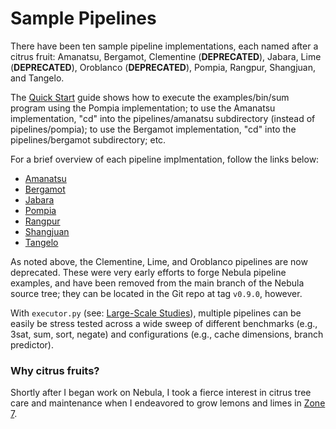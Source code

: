 # Sample Pipelines

There have been ten sample pipeline implementations, each named
after a citrus fruit: Amanatsu, Bergamot, Clementine (**DEPRECATED**),
Jabara, Lime (**DEPRECATED**), Oroblanco (**DEPRECATED**),
Pompia, Rangpur, Shangjuan, and Tangelo.

The [Quick Start](../README.md#quick-start) guide shows how to execute the
examples/bin/sum program
using the Pompia implementation; to use the Amanatsu implementation, "cd"
into the pipelines/amanatsu subdirectory (instead of pipelines/pompia); to
use the Bergamot implementation, "cd" into the pipelines/bergamot subdirectory;
etc.

For a brief overview of each pipeline implmentation, follow the links below:

* [Amanatsu](../pipelines/amanatsu/README.md)
* [Bergamot](../pipelines/bergamot/README.md)
* [Jabara](../pipelines/jabara/README.md)
* [Pompia](../pipelines/pompia/README.md)
* [Rangpur](../pipelines/rangpur/README.md)
* [Shangjuan](../pipelines/shangjuan/README.md)
* [Tangelo](../pipelines/tangelo/README.md)

As noted above, the Clementine, Lime, and Oroblanco pipelines are now
deprecated. These were very early efforts to forge Nebula pipeline examples,
and have been removed from the main branch of the Nebula source tree; they
can be located in the Git repo at tag `v0.9.0`, however.

With `executor.py` (see: [Large-Scale Studies](./Large-Scale_Studies.md)),
multiple pipelines can be easily be stress tested across a wide sweep of
different benchmarks (e.g., 3sat, sum, sort, negate) and
configurations (e.g., cache dimensions, branch predictor).

### Why citrus fruits?

Shortly after I began work on Nebula, I took a fierce interest in
citrus tree care and maintenance when I endeavored to grow lemons
and limes in [Zone 7](https://planthardiness.ars.usda.gov/).